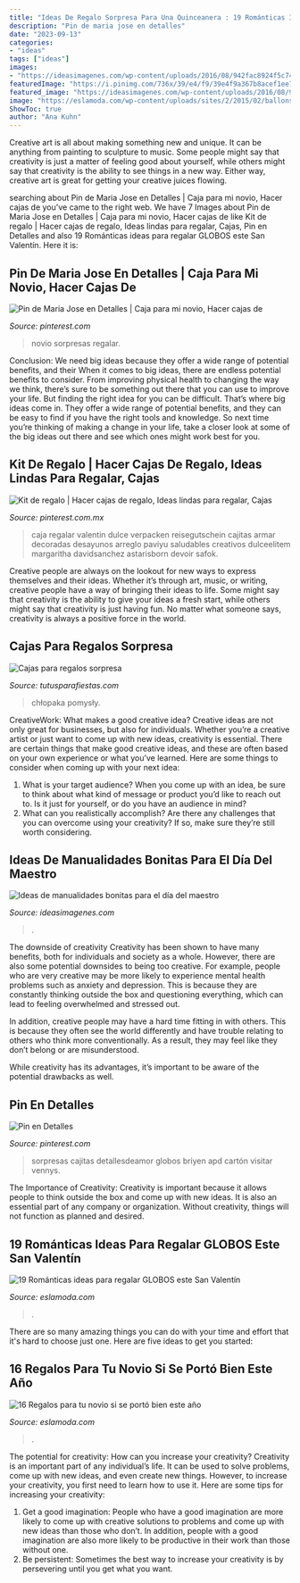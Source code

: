 ```yaml
---
title: "Ideas De Regalo Sorpresa Para Una Quinceanera : 19 Románticas Ideas Para Regalar Globos Este San Valentín"
description: "Pin de maria jose en detalles"
date: "2023-09-13"
categories:
- "ideas"
tags: ["ideas"]
images:
- "https://ideasimagenes.com/wp-content/uploads/2016/08/942fac8924f5c7496a53639ed332ac39.jpg"
featuredImage: "https://i.pinimg.com/736x/39/e4/f9/39e4f9a367b8acef1ee78ac81e17fdc3.jpg"
featured_image: "https://ideasimagenes.com/wp-content/uploads/2016/08/942fac8924f5c7496a53639ed332ac39.jpg"
image: "https://eslamoda.com/wp-content/uploads/sites/2/2015/02/ballons19.jpg"
ShowToc: true
author: "Ana Kuhn"
---
```



Creative art is all about making something new and unique. It can be anything from painting to sculpture to music. Some people might say that creativity is just a matter of feeling good about yourself, while others might say that creativity is the ability to see things in a new way. Either way, creative art is great for getting your creative juices flowing.

	

		
searching about Pin de Maria Jose en Detalles | Caja para mi novio, Hacer cajas de you've came to the right web. We have 7 Images about Pin de Maria Jose en Detalles | Caja para mi novio, Hacer cajas de like Kit de regalo | Hacer cajas de regalo, Ideas lindas para regalar, Cajas, Pin en Detalles and also 19 Románticas ideas para regalar GLOBOS este San Valentín. Here it is:
		
    
## Pin De Maria Jose En Detalles | Caja Para Mi Novio, Hacer Cajas De

<img loading=lazy src="https://i.pinimg.com/736x/39/e4/f9/39e4f9a367b8acef1ee78ac81e17fdc3.jpg" onerror="this.onerror=null;this.src='https://tse3.mm.bing.net/th?id=OIP.Gw0XgicqUz0Vti3q7tpSbAHaJ3&amp;pid=15.1';" alt="Pin de Maria Jose en Detalles | Caja para mi novio, Hacer cajas de">

_Source: pinterest.com_

>novio sorpresas regalar. 

	

Conclusion: We need big ideas because they offer a wide range of potential benefits, and their
When it comes to big ideas, there are endless potential benefits to consider. From improving physical health to changing the way we think, there’s sure to be something out there that you can use to improve your life. But finding the right idea for you can be difficult. That’s where big ideas come in. They offer a wide range of potential benefits, and they can be easy to find if you have the right tools and knowledge. So next time you’re thinking of making a change in your life, take a closer look at some of the big ideas out there and see which ones might work best for you.

    
## Kit De Regalo | Hacer Cajas De Regalo, Ideas Lindas Para Regalar, Cajas

<img loading=lazy src="https://i.pinimg.com/736x/74/87/88/7487889e980dd95c2b9c44bc4e7d4421.jpg" onerror="this.onerror=null;this.src='https://tse2.mm.bing.net/th?id=OIP.zIbdigkuD6vGRRPaj3i1EQHaJ3&amp;pid=15.1';" alt="Kit de regalo | Hacer cajas de regalo, Ideas lindas para regalar, Cajas">

_Source: pinterest.com.mx_

>caja regalar valentin dulce verpacken reisegutschein cajitas armar decoradas desayunos arreglo paviyu saludables creativos dulceelitem margaritha davidsanchez astarisborn devoir safok. 

	

Creative people are always on the lookout for new ways to express themselves and their ideas. Whether it’s through art, music, or writing, creative people have a way of bringing their ideas to life. Some might say that creativity is the ability to give your ideas a fresh start, while others might say that creativity is just having fun. No matter what someone says, creativity is always a positive force in the world.

    
## Cajas Para Regalos Sorpresa

<img loading=lazy src="https://tutusparafiestas.com/wp-content/uploads/2017/10/cajas-para-regalos-sorpresa-4.jpg" onerror="this.onerror=null;this.src='https://tse3.mm.bing.net/th?id=OIP.iVdb2aL3nTPCcYkgq-r0HQHaHa&amp;pid=15.1';" alt="Cajas para regalos sorpresa">

_Source: tutusparafiestas.com_

>chłopaka pomysły. 

	

CreativeWork: What makes a good creative idea?
Creative ideas are not only great for businesses, but also for individuals. Whether you’re a creative artist or just want to come up with new ideas, creativity is essential. There are certain things that make good creative ideas, and these are often based on your own experience or what you’ve learned. Here are some things to consider when coming up with your next idea: 
1) What is your target audience? When you come up with an idea, be sure to think about what kind of message or product you’d like to reach out to. Is it just for yourself, or do you have an audience in mind? 
2) What can you realistically accomplish? Are there any challenges that you can overcome using your creativity? If so, make sure they’re still worth considering.

    
## Ideas De Manualidades Bonitas Para El Día Del Maestro

<img loading=lazy src="https://ideasimagenes.com/wp-content/uploads/2016/08/942fac8924f5c7496a53639ed332ac39.jpg" onerror="this.onerror=null;this.src='https://tse3.mm.bing.net/th?id=OIP.7leFuAjq9WZPVWxhZVi9xwHaHf&amp;pid=15.1';" alt="Ideas de manualidades bonitas para el día del maestro">

_Source: ideasimagenes.com_

>. 

	

The downside of creativity
Creativity has been shown to have many benefits, both for individuals and society as a whole. However, there are also some potential downsides to being too creative.
For example, people who are very creative may be more likely to experience mental health problems such as anxiety and depression. This is because they are constantly thinking outside the box and questioning everything, which can lead to feeling overwhelmed and stressed out.

In addition, creative people may have a hard time fitting in with others. This is because they often see the world differently and have trouble relating to others who think more conventionally. As a result, they may feel like they don’t belong or are misunderstood.

While creativity has its advantages, it’s important to be aware of the potential drawbacks as well.

    
## Pin En Detalles

<img loading=lazy src="https://i.pinimg.com/736x/9d/45/0a/9d450afbf5f882f72303336447fc1878.jpg" onerror="this.onerror=null;this.src='https://tse4.mm.bing.net/th?id=OIP.lhNwwXsu50ib9WPFezzBFQDfEX&amp;pid=15.1';" alt="Pin en Detalles">

_Source: pinterest.com_

>sorpresas cajitas detallesdeamor globos briyen apd cartón visitar vennys. 

	

The Importance of Creativity:
Creativity is important because it allows people to think outside the box and come up with new ideas. It is also an essential part of any company or organization. Without creativity, things will not function as planned and desired.

    
## 19 Románticas Ideas Para Regalar GLOBOS Este San Valentín

<img loading=lazy src="https://eslamoda.com/wp-content/uploads/sites/2/2015/02/ballons19.jpg" onerror="this.onerror=null;this.src='https://tse2.mm.bing.net/th?id=OIP.sRpGziLcELwWu_MaqQ769AHaLI&amp;pid=15.1';" alt="19 Románticas ideas para regalar GLOBOS este San Valentín">

_Source: eslamoda.com_

>. 

	

There are so many amazing things you can do with your time and effort that it's hard to choose just one. Here are five ideas to get you started: 

    
## 16 Regalos Para Tu Novio Si Se Portó Bien Este Año

<img loading=lazy src="https://eslamoda.com/wp-content/uploads/sites/2/2018/11/regalos-lindos-para-tu-novio-1.jpg" onerror="this.onerror=null;this.src='https://tse1.mm.bing.net/th?id=OIP.Onaf1mWtJs1ROXxLmv5EmAHaJ4&amp;pid=15.1';" alt="16 Regalos para tu novio si se portó bien este año">

_Source: eslamoda.com_

>. 

	

The potential for creativity: How can you increase your creativity?
Creativity is an important part of any individual’s life. It can be used to solve problems, come up with new ideas, and even create new things. However, to increase your creativity, you first need to learn how to use it. Here are some tips for increasing your creativity: 
1. Get a good imagination: People who have a good imagination are more likely to come up with creative solutions to problems and come up with new ideas than those who don’t. In addition, people with a good imagination are also more likely to be productive in their work than those without one. 
2. Be persistent: Sometimes the best way to increase your creativity is by persevering until you get what you want.

